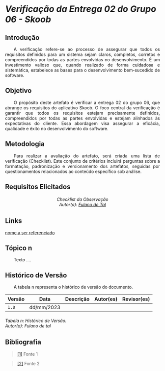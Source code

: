 # ***Verificação da Entrega 02 do Grupo 06 - Skoob***

## **Introdução**
<p align="justify">
&emsp;&emsp;A verificação refere-se ao processo de assegurar que todos os requisitos definidos para um sistema sejam claros, completos, corretos e compreendidos por todas as partes envolvidas no desenvolvimento. É um investimento valioso que, quando realizado de forma cuidadosa e sistemática, estabelece as bases para o desenvolvimento bem-sucedido de software.
</p>

## **Objetivo**
<p align="justify">
&emsp;&emsp;O propósito deste artefato é verificar a entrega 02 do grupo 06, que abrange os requisitos do aplicativo Skoob. O foco central da verificação é garantir que todos os requisitos estejam precisamente definidos, compreendidos por todas as partes envolvidas e estejam alinhados às expectativas do cliente. Essa abordagem visa assegurar a eficácia, qualidade e êxito no desenvolvimento do software.
</p>

## **Metodologia**
<p align="justify">
&emsp;&emsp;Para realizar a avaliação do artefato, será criada uma lista de verificação (Checklist). Este conjunto de critérios incluirá perguntas sobre a formatação, padronização e versionamento dos artefatos, seguidas por questionamentos relacionados ao conteúdo específico sob análise. 
</p>

## **Requisitos Elicitados**
<p align="justify">
<h6 align = "center"> Checklist da Observação
<br> Autor(a): <a href="https://github.com/fulanodetal">Fulano de Tal</a></h6>
</p>

## **Links**
<p align="justify">
<a href="link de referência">nome a ser referenciado</a>
</p>

## **Tópico n**
<p align="justify">
&emsp;&emsp;Texto ....
</p>

## **Histórico de Versão**
<p align="justify">
&emsp;&emsp;A tabela n representa o histórico de versão do documento.
</p>

| Versão | Data | Descrição | Autor(es) | Revisor(es) |
| ------ | ---- | --------- | --------- | ---------- |
| `1.0`  | dd/mm/2023 |  |  |  |
<h6> Tabela n: Histórico de Versão.
<br> Autor(a): Fulano de tal </h6>

## **Bibliografia**
> <a href="https://Link_da_fonte">[1]</a> Fonte 1

> <a href="https://Link_da_fonte">[2]</a> Fonte 2